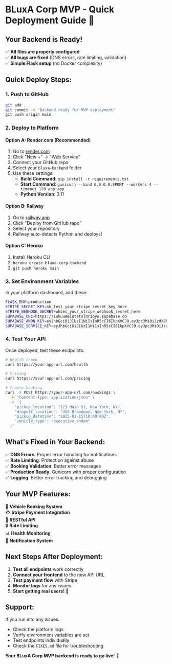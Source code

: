 # BLuxA Corp MVP - Quick Deployment Guide 🚀

## Your Backend is Ready!

✅ **All files are properly configured**  
✅ **All bugs are fixed** (DNS errors, rate limiting, validation)  
✅ **Simple Flask setup** (no Docker complexity)  

## Quick Deploy Steps:

### 1. Push to GitHub
```bash
git add .
git commit -m "Backend ready for MVP deployment"
git push origin main
```

### 2. Deploy to Platform

#### Option A: Render.com (Recommended)
1. Go to [render.com](https://render.com)
2. Click "New +" → "Web Service"
3. Connect your GitHub repo
4. Select your `bluxa-backend` folder
5. Use these settings:
   - **Build Command**: `pip install -r requirements.txt`
   - **Start Command**: `gunicorn --bind 0.0.0.0:$PORT --workers 4 --timeout 120 app:app`
   - **Python Version**: 3.11

#### Option B: Railway
1. Go to [railway.app](https://railway.app)
2. Click "Deploy from GitHub repo"
3. Select your repository
4. Railway auto-detects Python and deploys!

#### Option C: Heroku
1. Install Heroku CLI
2. `heroku create bluxa-corp-backend`
3. `git push heroku main`

### 3. Set Environment Variables

In your platform dashboard, add these:

```bash
FLASK_ENV=production
STRIPE_SECRET_KEY=sk_test_your_stripe_secret_key_here
STRIPE_WEBHOOK_SECRET=whsec_your_stripe_webhook_secret_here
SUPABASE_URL=https://iwkuueeiutatslnrioyo.supabase.co
SUPABASE_ANON_KEY=eyJhbGciOiJIUzI1NiIsInR5cCI6IkpXVCJ9.eyJpc3MiOiJzdXBhYmFzZSIsInJlZiI6Iml3a3V1ZWVpdXRhdHNsbnJpb3lvIiwicm9sZSI6ImFub24iLCJpYXQiOjE3NTgzOTI3NTgsImV4cCI6MjA3Mzk2ODc1OH0.1jrk-tiAb521hcJusEd1DHzSXMDQZRdzDFC89LdFXTk
SUPABASE_SERVICE_KEY=eyJhbGciOiJIUzI1NiIsInR5cCI6IkpXVCJ9.eyJpc3MiOiJzdXBhYmFzZSIsInJlZiI6Iml3a3V1ZWVpdXRhdHNsbnJpb3lvIiwicm9sZSI6InNlcnZpY2Vfcm9sZSIsImlhdCI6MTc1ODM5Mjc1OCwiZXhwIjoyMDczOTY4NzU4fQ.OAnF1W7NnP0TuAa2SZvJnB7jC-z4byzifCWHOnQI_Ow
```

### 4. Test Your API

Once deployed, test these endpoints:

```bash
# Health check
curl https://your-app-url.com/health

# Pricing
curl https://your-app-url.com/pricing

# Create booking
curl -X POST https://your-app-url.com/bookings \
  -H "Content-Type: application/json" \
  -d '{
    "pickup_location": "123 Main St, New York, NY",
    "dropoff_location": "456 Broadway, New York, NY",
    "pickup_datetime": "2025-01-15T10:00:00Z",
    "vehicle_type": "executive_sedan"
  }'
```

## What's Fixed in Your Backend:

✅ **DNS Errors**: Proper error handling for notifications  
✅ **Rate Limiting**: Protection against abuse  
✅ **Booking Validation**: Better error messages  
✅ **Production Ready**: Gunicorn with proper configuration  
✅ **Logging**: Better error tracking and debugging  

## Your MVP Features:

🚗 **Vehicle Booking System**  
💳 **Stripe Payment Integration**  
📱 **RESTful API**  
🔒 **Rate Limiting**  
📊 **Health Monitoring**  
🔔 **Notification System**  

## Next Steps After Deployment:

1. **Test all endpoints** work correctly
2. **Connect your frontend** to the new API URL
3. **Test payment flow** with Stripe
4. **Monitor logs** for any issues
5. **Start getting real users!** 🎉

## Support:

If you run into any issues:
- Check the platform logs
- Verify environment variables are set
- Test endpoints individually
- Check the `FIXES.md` file for troubleshooting

**Your BLuxA Corp MVP backend is ready to go live!** 🚀
